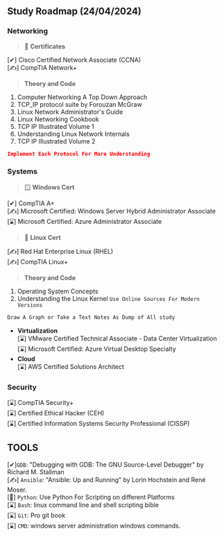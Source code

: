 ## Study Roadmap (24/04/2024)

### Networking
> 📜 **Certificates**

[✔] Cisco Certified Network Associate (CCNA)\
[✍] CompTIA Network+

> **Theory and Code**
1. Computer Networking A Top Down Approach
2. TCP_IP protocol suite by Forouzan McGraw
4. Linux Network Administrator's Guide
5. Linux Networking Cookbook
3. TCP IP Illustrated Volume 1
7. Understanding Linux Network Internals
6. TCP IP Illustrated Volume 2

```json
Implement Each Protocol For More Understanding
```
### Systems
> 🪟 **Windows Cert**

[✔] CompTIA A+\
[✍] Microsoft Certified: Windows Server Hybrid Administrator Associate\
[⌛] Microsoft Certified: Azure Administrator Associate

> 🐧 **Linux Cert**

[✍] Red Hat Enterprise Linux (RHEL)\
[✍] CompTIA Linux+

> **Theory and Code**
 1. Operating System Concepts
 2. Understanding the Linux Kernel ```Use Online Sources For Modern Versions```
```css
Draw A Graph or Take a Text Notes As Dump of All study
```
 - **Virtualization**\
[⌛] VMware Certified Technical Associate - Data Center Virtualization\
[⌛] Microsoft Certified: Azure Virtual Desktop Specialty 
 - **Cloud**\
[⌛] AWS Certified Solutions Architect

### Security
[⌛] CompTIA Security+ \
[⌛] Certified Ethical Hacker (CEH)\
[⌛] Certified Information Systems Security Professional (CISSP)

## TOOLS 
[✔]```GDB```: "Debugging with GDB: The GNU Source-Level Debugger" by Richard M. Stallman \
[✍] ```Ansible```: "Ansible: Up and Running" by Lorin Hochstein and René Moser. \
[🎯] ```Python```: Use Python For Scripting on different Platforms\
[⌛] ```Bash```: linux command line and shell scripting bible \
[⌛] ```Git```: Pro git book \
[⌛] ```CMD```: windows server administration windows commands.
